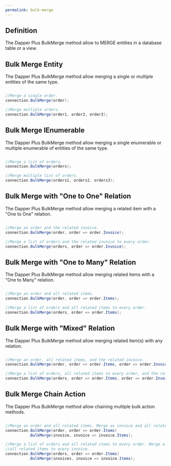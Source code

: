 ```yaml
---
permalink: bulk-merge
---
```


## Definition

The Dapper Plus BulkMerge method allow to MERGE entities in a database table or a view.

## Bulk Merge Entity

The Dapper Plus BulkMerge method allow merging a single or multiple entities of the same type.


```csharp

//Merge a single order.
connection.BulkMerge(order);

//Merge multiple orders.
connection.BulkMerge(order1, order2, order3);
```

## Bulk Merge IEnumerable<TEntity>

The Dapper Plus BulkMerge method allow merging a single enumerable or multiple enumerable of entities of the same type.


```csharp

//Merge a list of orders.
connection.BulkMerge(orders);

//Merge multiple list of orders.
connection.BulkMerge(orders1, orders2, orders3);
```

## Bulk Merge with "One to One" Relation

The Dapper Plus BulkMerge method allow merging a related item with a "One to One" relation.


```csharp

//Merge an order and the related invoice.
connection.BulkMerge(order, order => order.Invoice);

//Merge a list of orders and the related invoice to every order.
connection.BulkMerge(orders, order => order.Invoice);
```

## Bulk Merge with "One to Many" Relation

The Dapper Plus BulkMerge method allow merging related items with a "One to Many" relation.


```csharp

//Merge an order and all related items.
connection.BulkMerge(order, order => order.Items);

//Merge a list of orders and all related items to every order.
connection.BulkMerge(orders, order => order.Items);
```

## Bulk Merge with "Mixed" Relation

The Dapper Plus BulkMerge method allow merging related item(s) with any relation.


```csharp

//Merge an order, all related items, and the related invoice.
connection.BulkMerge(order, order => order.Items, order => order.Invoice);

//Merge a list of orders, all related items to every order, and the related invoice to every order.
connection.BulkMerge(orders, order => order.Items, order => order.Invoice);
```

## Bulk Merge Chain Action

The Dapper Plus BulkMerge method allow chaining multiple bulk action methods.


```csharp

//Merge an order and all related items. Merge an invoice and all related invoice items.
connection.BulkMerge(order, order => order.Items)
          .BulkMerge(invoice, invoice => invoice.Items);

//Merge a list of orders and all related items to every order. Merge a list of invoices and 
//all related items to every invoice.
connection.BulkMerge(orders, order => order.Items)
          .BulkMerge(invoices, invoice => invoice.Items);

```

